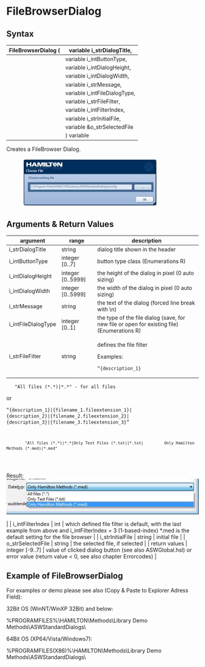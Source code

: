 # FileBrowserDialog

## Syntax

| FileBrowserDialog ( | variable i\_strDialogTitle,    |
| ------------------- | ------------------------------ |
|                     | variable i\_intButtonType,     |
|                     | variable i\_intDialogHeight,   |
|                     | variable i\_intDialogWidth,    |
|                     | variable i\_strMessage,        |
|                     | variable i\_intFileDialogType, |
|                     | variable i\_strFileFilter,     |
|                     | variable i\_intFilterIndex,    |
|                     | variable i\_strInitialFile,    |
|                     | variable \&o\_strSelectedFile  |
|                     | ) variable                     |

Creates a FileBrowser Dialog.

<figure><img src="../../../../.gitbook/assets/image (72).png" alt=""><figcaption></figcaption></figure>

## Arguments & Return Values

| argument             | range              | description                                                                                                                                                                                                                                                                                                                                                                                                                                                                                                                                                                                        |
| -------------------- | ------------------ | -------------------------------------------------------------------------------------------------------------------------------------------------------------------------------------------------------------------------------------------------------------------------------------------------------------------------------------------------------------------------------------------------------------------------------------------------------------------------------------------------------------------------------------------------------------------------------------------------- |
| i\_strDialogTitle    | string             | dialog title shown in the header                                                                                                                                                                                                                                                                                                                                                                                                                                                                                                                                                                   |
| i\_intButtonType     | integer \[0..7]    | button type class (Enumerations R)                                                                                                                                                                                                                                                                                                                                                                                                                                                                                                                                                                 |
| i\_intDialogHeight   | integer \[0..5999] | the height of the dialog in pixel (0 auto sizing)                                                                                                                                                                                                                                                                                                                                                                                                                                                                                                                                                  |
| i\_intDialogWidth    | integer \[0..5999] | the width of the dialog in pixel (0 auto sizing)                                                                                                                                                                                                                                                                                                                                                                                                                                                                                                                                                   |
| i\_strMessage        | string             | the text of the dialog (forced line break with \n)                                                                                                                                                                                                                                                                                                                                                                                                                                                                                                                                                 |
| i\_intFileDialogType | integer \[0..1]    | the type of the file dialog (save, for new file or open for existing file) (Enumerations R)                                                                                                                                                                                                                                                                                                                                                                                                                                                                                                        |
| i\_strFileFilter     | string             | <p>defines the file filter</p><p></p><p></p><p>Examples:<br></p><pre><code>“{description_1}|{filename_1.fileextension_1}”
        
       "All files (*.*)|*.*" - for all files
</code></pre><p>or</p><pre><code>“{description_1}|{filename_1.fileextension_1}|
            {description_2}|{filename_2.fileextension_2}|
            {description_3}|{filename_3.fileextension_3}”
 
            "All files (*.*)|*.*|Only Text Files (*.txt)|*.txt|         Only Hamilton Methods (*.med)|*.med"
</code></pre><p>Result:<br><img src="../../../../.gitbook/assets/image (3) (1).png" alt=""></p> |
| i\_intFilterIndex    | int                | which defined file filter is default, with the last example from above and i\_intFilterIndex = 3 (1-based-index) \*.med is the default setting for the file browser                                                                                                                                                                                                                                                                                                                                                                                                                                |
| i\_strInitialFile    | string             | initial file                                                                                                                                                                                                                                                                                                                                                                                                                                                                                                                                                                                       |
| o\_strSelectedFile   | string             | the selected file, if selected                                                                                                                                                                                                                                                                                                                                                                                                                                                                                                                                                                     |
| return values        | integer \[-9..7]   | value of clicked dialog button (see also ASWGlobal.hsl) or error value (return value < 0, see also chapter Errorcodes)                                                                                                                                                                                                                                                                                                                                                                                                                                                                             |

## Example of FileBrowserDialog

For examples or demo please see also (Copy & Paste to Explorer Adress Field):

32Bit OS (WinNT/WinXP 32Bit) and below:

%PROGRAMFILES%\HAMILTON\Methods\Library Demo Methods\ASWStandardDialogs\\

64Bit OS (XP64/Vista/Windows7):

%PROGRAMFILES(X86)%\HAMILTON\Methods\Library Demo Methods\ASWStandardDialogs\\
